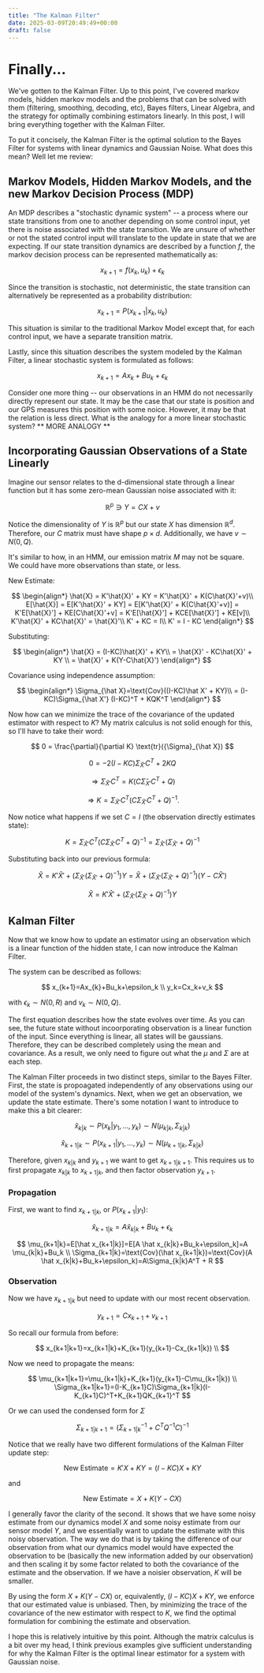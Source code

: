 ```yaml
---
title: "The Kalman Filter"
date: 2025-03-09T20:49:49+00:00
draft: false
---
```


# Finally...

We've gotten to the Kalman Filter. Up to this point, I've covered markov models, hidden markov models and the problems that can be solved with them (filtering, smoothing, decoding, etc), Bayes filters, Linear Algebra, and the strategy for optimally combining estimators linearly. In this post, I will bring everything together with the Kalman Filter.

To put it concisely, the Kalman Filter is the optimal solution to the Bayes Filter for systems with linear dynamics and Gaussian Noise. What does this mean? Well let me review:

## Markov Models, Hidden Markov Models, and the new Markov Decision Process (MDP)

An MDP describes a "stochastic dynamic system" -- a process where our state transitions from one to another depending on some control input, yet there is noise associated with the state transition. We are unsure of whether or not the stated control input will translate to the update in state that we are expecting. If our state transition dynamics are described by a function $f$, the markov decision process can be represented mathematically as:

$$
x_{k+1}=f(x_k, u_k)+\epsilon_k
$$

Since the transition is stochastic, not deterministic, the state transition can alternatively be represented as a probability distribution:

$$
x_{k+1}=P(x_{k+1}|x_k,u_k)
$$

This situation is similar to the traditional Markov Model except that, for each control input, we have a separate transition matrix.

Lastly, since this situation describes the system modeled by the Kalman Filter, a linear stochastic system is formulated as follows:

$$
x_{k+1}=Ax_k+Bu_k+\epsilon_k
$$

Consider one more thing -- our observations in an HMM do not necessarily directly represent our state. It may be the case that our state is position and our GPS measures this position with some noice. However, it may be that the relation is less direct. What is the analogy for a more linear stochastic system? ** MORE ANALOGY ** 

## Incorporating Gaussian Observations of a State Linearly

Imagine our sensor relates to the d-dimensional state through a linear function but it has some zero-mean Gaussian noise associated with it:

$$
\mathbb{R}^p \ni Y=CX+v
$$

Notice the dimensionality of $Y$ is $\mathbb{R}^p$ but our state $X$ has dimension $\mathbb{R}^d$. Therefore, our $C$ matrix must have shape $p \times d$. Additionally, we have $v \sim N(0,Q)$.

It's similar to how, in an HMM, our emission matrix $M$ may not be square. We could have more observations than state, or less.

New Estimate:

$$
\begin{align*}
\hat{X} = K'\hat{X}' + KY = K'\hat{X}' + K(C\hat{X}'+v)\\
E[\hat{X}] = E[K'\hat{X}' + KY] = E[K'\hat{X}' + K(C\hat{X}'+v)] = K'E[\hat{X}'] + KE[C\hat{X}'+v] = K'E[\hat{X}'] + KCE[\hat{X}'] + KE[v]\\
K'\hat{X}' + KC\hat{X}' = \hat{X}'\\
K' + KC = I\\
K' = I - KC
\end{align*}
$$

Substituting:

$$
\begin{align*}
\hat{X} = (I-KC)\hat{X}' + KY\\
= \hat{X}' - KC\hat{X}' + KY \\
= \hat{X}' + K(Y-C\hat{X}')
\end{align*}
$$

Covariance using independence assumption:

$$
\begin{align*}
\Sigma_{\hat X}=\text{Cov}((I-KC)\hat X' + KY)\\
= (I-KC)\Sigma_{\hat X'} (I-KC)^T + KQK^T
\end{align*}
$$

Now how can we minimize the trace of the covariance of the updated estimator with respect to $K$? My matrix calculus is not solid enough for this, so I'll have to take their word:

$$
0 = \frac{\partial}{\partial K} \text{tr}({\Sigma}_{\hat X})
$$

$$
0 = -2(I - K C) {\Sigma}_{\hat X'} C^T + 2K Q
$$

$$
\Rightarrow {\Sigma}_{\hat X'} C^T = K (C \hat{\Sigma}_{X'} C^T + Q)
$$

$$
\Rightarrow K = {\Sigma}_{\hat X'} C^T (C {\Sigma}_{\hat X'} C^T + Q)^{-1}.
$$

Now notice what happens if we set $C=I$ (the observation directly estimates state):


$$
K = {\Sigma}_{\hat X'} C^T (C {\Sigma}_{\hat X'} C^T + Q)^{-1}={\Sigma}_{\hat X'} ({\Sigma}_{\hat X'} + Q)^{-1}
$$

Substituting back into our previous formula:

$$
\hat X = K'\hat X'+({\Sigma}_{\hat X'} ({\Sigma}_{\hat X'} + Q)^{-1})Y=\hat X + ({\Sigma}_{\hat X'} ({\Sigma}_{\hat X'} + Q)^{-1})(Y-C\hat X')
$$

$$
\hat X = K'\hat X'+({\Sigma}_{\hat X'} ({\Sigma}_{\hat X'} + Q)^{-1})Y
$$

## Kalman Filter

Now that we know how to update an estimator using an observation which is a linear function of the hidden state, I can now introduce the Kalman Filter.

The system can be described as follows:

$$
x_{k+1}=Ax_{k}+Bu_k+\epsilon_k \\ 
y_k=Cx_k+v_k
$$

with $\epsilon_k \sim N(0,R)$ and $v_k \sim N(0, Q)$.

The first equation describes how the state evolves over time. As you can see, the future state without incoorporating observation is a linear function of the input. Since everything is linear, all states will be gaussians. Therefore, they can be described completely using the mean and covariance. As a result, we only need to figure out what the $\mu$ and $\Sigma$ are at each step.

The Kalman Filter proceeds in two distinct steps, similar to the Bayes Filter. First, the state is propoagated independently of any observations using our model of the system's dynamics. Next, when we get an observation, we update the state estimate. There's some notation I want to introduce to make this a bit clearer:

$$
\hat x_{k|k} \sim P(x_k|y_1,\dots,y_k) \sim N(\mu_{k|k}, \Sigma_{k|k})
$$

$$
\hat x_{k+1|k} \sim P(x_{k+1}|y_1,\dots,y_k) \sim N(\mu_{k+1|k}, \Sigma_{k|k})
$$

Therefore, given $x_{k|k}$ and $y_{k+1}$ we want to get $x_{k+1|k+1}$. This requires us to first propagate $x_{k|k}$ to $x_{k+1|k}$, and then factor observation $y_{k+1}$.

### Propagation

First, we want to find $x_{k+1|k}$, or $P(x_{k+1}|y_1)$:

$$
\hat x_{k+1|k} = A \hat x_{k|k}+Bu_k + \epsilon_k
$$

$$
\mu_{k+1|k}=E[\hat x_{k+1|k}]=E[A \hat x_{k|k}+Bu_k+\epsilon_k]=A \mu_{k|k}+Bu_k \\
\Sigma_{k+1|k}=\text{Cov}(\hat x_{k+1|k})=\text{Cov}(A \hat x_{k|k}+Bu_k+\epsilon_k)=A\Sigma_{k|k}A^T + R
$$

### Observation

Now we have $x_{k+1|k}$ but need to update with our most recent observation.

$$
y_{k+1}=Cx_{k+1}+v_{k+1}
$$

So recall our formula from before:

$$
x_{k+1|k+1}=x_{k+1|k}+K_{k+1}(y_{k+1}-Cx_{k+1|k}) \\ 
$$

Now we need to propagate the means:

$$
\mu_{k+1|k+1}=\mu_{k+1|k}+K_{k+1}(y_{k+1}-C\mu_{k+1|k}) \\ 
\Sigma_{k+1|k+1}=(I-K_{k+1}C)\Sigma_{k+1|k}(I-K_{k+1}C)^T+K_{k+1}QK_{k+1}^T
$$

Or we can used the condensed form for $\Sigma$

$$
\Sigma_{k+1|k+1}=(\Sigma_{k+1|k}^{-1}+C^TQ^{-1}C)^{-1}
$$

Notice that we really have two different formulations of the Kalman Filter update step:

$$
\text{New Estimate} = K'X+KY=(I-KC)X+KY
$$

and

$$
\text{New Estimate} = X+K(Y-CX)
$$

I generally favor the clarity of the second. It shows that we have some noisy estimate from our dynamics model $X$ and some noisy estimate from our sensor model $Y$, and we essentially want to update the estimate with this noisy observation. The way we do that is by taking the difference of our observation from what our dynamics model would have expected the observation to be (basically the new information added by our observation) and then scaling it by some factor related to both the covariance of the estimate and the observation. If we have a noisier observation, $K$ will be smaller.

By using the form $X+K(Y-CX)$ or, equivalently, $(I-KC)X+KY$, we enforce that our estimated value is unbiased. Then, by minimizing the trace of the covariance of the new estimator with respect to $K$, we find the optimal formulation for combining the estimate and observation.

I hope this is relatively intuitive by this point. Although the matrix calculus is a bit over my head, I think previous examples give sufficient understanding for why the Kalman Filter is the optimal linear estimator for a system with Gaussian noise.

    